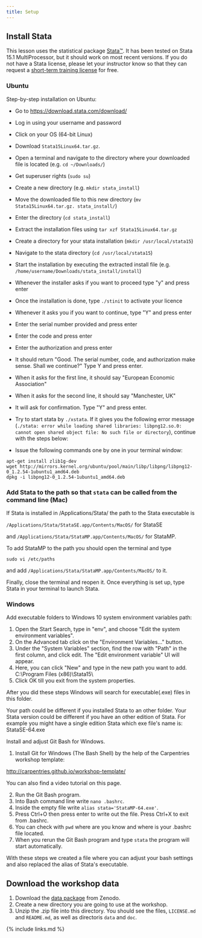 ```yaml
---
title: Setup
---
```


## Install Stata

This lesson uses the statistical package [Stata](https://www.stata.com/products/)[™](license.html). It has been tested on Stata 15.1 MultiProcessor, but it should work on most recent versions. If you do not have a Stata license, please let your instructor know so that they can request a [short-term training license](https://www.stata.com/customer-service/course-short-term-license/) for free.

### Ubuntu
Step-by-step installation on Ubuntu:
- Go to https://download.stata.com/download/
- Log in using your username and password
- Click on your OS (64-bit Linux)
- Download `Stata15Linux64.tar.gz`.
- Open a terminal and navigate to the directory where your downloaded file is located (e.g. `cd ~/Downloads/`)
- Get superuser rights (`sudo su`)
- Create a new directory (e.g. `mkdir stata_install`)
- Move the downloaded file to this new directory (`mv Stata15Linux64.tar.gz. stata_install/`)
- Enter the directory (`cd stata_install`)
- Extract the installation files using `tar xzf Stata15Linux64.tar.gz`
- Create a directory for your stata installation (`mkdir /usr/local/stata15`)
- Navigate to the stata directory (`cd /usr/local/stata15`)
- Start the installation by executing the extracted install file (e.g. `/home/username/Downloads/stata_install/install`)
- Whenever the installer asks if you want to proceed type "y" and press enter
- Once the installation is done, type `./stinit` to activate your licence
- Whenever it asks you if you want to continue, type "Y" and press enter
- Enter the serial number provided and press enter
- Enter the code and press enter
- Enter the authorization and press enter
- It should return "Good.  The serial number, code, and authorization make sense. Shall we continue?" Type Y and press enter.
- When it asks for the first line, it should say "European Economic Association"
- When it asks for the second line, it should say "Manchester, UK"
- It will ask for confirmation. Type "Y" and press enter.
- Try to start stata by `./xstata`. If it gives you the following error message (`./stata: error while loading shared libraries: libpng12.so.0: cannot open shared object file: No such file or directory`), continue with the steps below:

- Issue the following commands one by one in your terminal window:
```
apt-get install zlib1g-dev
wget http://mirrors.kernel.org/ubuntu/pool/main/libp/libpng/libpng12-0_1.2.54-1ubuntu1_amd64.deb
dpkg -i libpng12-0_1.2.54-1ubuntu1_amd64.deb
```


### Add Stata to the path so that `stata` can be called from the command line (Mac)

If Stata is installed in /Applications/Stata/ the path to the Stata executable is 

`/Applications/Stata/StataSE.app/Contents/MacOS/` for StataSE

and
`/Applications/Stata/StataMP.app/Contents/MacOS/` for StataMP. 

 
To add StataMP to the path you should open the terminal and type
 
`sudo vi /etc/paths`

and add `/Applications/Stata/StataMP.app/Contents/MacOS/` to it. 

Finally, close the terminal and reopen it. Once everything is set up, type Stata in your terminal to launch Stata.


### Windows

Add executable folders to Windows 10 system environment variables path: 

1. Open the Start Search, type in "env", and choose "Edit the system environment variables".
2. On the Advanced tab click on the "Environment Variables..." button.
3. Under the "System Variables" section, find the row with "Path" in the first column, and click edit. 
The "Edit environment variable" UI will appear. 
4. Here, you can click "New" and type in the new path you want to add. 
C:\Program Files (x86)\Stata15\
5. Click OK till you exit from the system properties.

After you did these steps Windows will search for executable(.exe) files in this folder.

Your path could be different if you installed Stata to an other folder.
Your Stata version could be different if you have an other edition of Stata. 
For example you might have a single edition Stata which exe file's name is: StataSE-64.exe

Install and adjust Git Bash for Windows. 

1. Install Git for Windows (The Bash Shell) by the help of the Carpentries workshop template: 

http://carpentries.github.io/workshop-template/

You can also find a video tutorial on this page. 

2. Run the Git Bash program. 
3. Into Bash command line write `nano .bashrc`. 
4. Inside the empty file write `alias stata='StataMP-64.exe'`.
5. Press Ctrl+O then press enter to write out the file. Press Ctrl+X to exit from .bashrc. 
6. You can check with `pwd` where are you know and where is your .bashrc file located. 
7. When you rerun the Git Bash program and type `stata` the program will start automatically. 

With these steps we created a file where you can adjust your bash settings and also replaced the alias of Stata's executable. 

## Download the workshop data
1. Download the [data package](https://zenodo.org/record/3375649/files/dc-economics-data.zip?download=1) from Zenodo.
2. Create a new directory you are going to use at the workshop.
3. Unzip the .zip file into this directory. You should see the files, `LICENSE.md` and `README.md`, as well as directoris `data` and `doc`. 

{% include links.md %}
